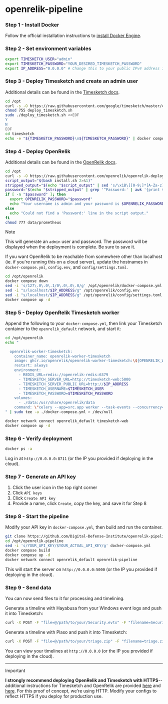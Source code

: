 # openrelik-pipeline

### Step 1 - Install Docker 
Follow the official installation instructions to [install Docker Engine](https://docs.docker.com/engine/install/).

### Step 2 - Set environment variables 
```bash
export TIMESKETCH_USER="admin"
export TIMESKETCH_PASSWORD="YOUR_DESIRED_TIMESKETCH_PASSWORD"
export IP_ADDRESS="0.0.0.0" # Change this to your public IPv4 address if deploying on a cloud server
```

### Step 3 - Deploy Timesketch and create an admin user
Additional details can be found in the [Timesketch docs](https://timesketch.org/guides/admin/install/).
```bash
cd /opt
curl -s -O https://raw.githubusercontent.com/google/timesketch/master/contrib/deploy_timesketch.sh
chmod 755 deploy_timesketch.sh
sudo ./deploy_timesketch.sh <<EOF
Y
N
EOF
cd timesketch
echo -e "${TIMESKETCH_PASSWORD}\n${TIMESKETCH_PASSWORD}" | docker compose exec -T timesketch-web tsctl create-user $TIMESKETCH_USER
```

### Step 4 - Deploy OpenRelik
Additional details can be found in the [OpenRelik docs](https://openrelik.org/docs/getting-started/).

```bash
cd /opt
curl -s -O https://raw.githubusercontent.com/openrelik/openrelik-deploy/main/docker/install.sh 
script_output="$(bash install.sh 2>&1)"
stripped_output="$(echo "$script_output" | sed 's/\x1B\[[0-9;]*[A-Za-z]//g')"
password="$(echo "$stripped_output" | grep '^Password:' | awk '{print $2}')"
if [ -n "$password" ]; then
  export OPENRELIK_PASSWORD="$password"
  echo "Your username is admin and your password is $OPENRELIK_PASSWORD"
else
  echo "Could not find a 'Password:' line in the script output."
fi
chmod 777 data/prometheus
```
> [!NOTE]  
> This will generate an `admin` user and password. The password will be displayed when the deployment is complete. Be sure to save it.

If you want OpenRelik to be reachable from somewhere other than localhost (ie. if you're running this on a cloud server), update the hostnames in `docker-compose.yml`, `config.env`, and `config/settings.toml`.
```bash
cd /opt/openrelik
docker compose down
sed -i 's/127\.0\.0\.1/0\.0\.0\.0/g' /opt/openrelik/docker-compose.yml
sed -i "s/localhost/$IP_ADDRESS/g" /opt/openrelik/config.env
sed -i "s/localhost/$IP_ADDRESS/g" /opt/openrelik/config/settings.toml
docker compose up -d
```

### Step 5 - Deploy OpenRelik Timesketch worker
Append the following to your `docker-compose.yml`, then link your Timesketch container to the `openrelik_default` network, and start it:

```bash
cd /opt/openrelik
echo "

  openrelik-worker-timesketch:
    container_name: openrelik-worker-timesketch
    image: ghcr.io/openrelik/openrelik-worker-timesketch:\${OPENRELIK_WORKER_TIMESKETCH_VERSION}
    restart: always
    environment:
      - REDIS_URL=redis://openrelik-redis:6379
      - TIMESKETCH_SERVER_URL=http://timesketch-web:5000
      - TIMESKETCH_SERVER_PUBLIC_URL=http://$IP_ADDRESS
      - TIMESKETCH_USERNAME=$TIMESKETCH_USER
      - TIMESKETCH_PASSWORD=$TIMESKETCH_PASSWORD
    volumes:
      - ./data:/usr/share/openrelik/data
    command: \"celery --app=src.app worker --task-events --concurrency=1 --loglevel=INFO -Q openrelik-worker-timesketch\"
" | sudo tee -a ./docker-compose.yml > /dev/null

docker network connect openrelik_default timesketch-web
docker compose up -d
```

### Step 6 - Verify deployment
```bash
docker ps -a
```

Log in at `http://0.0.0.0:8711` (or the IP you provided if deploying in the cloud).

### Step 7 - Generate an API key
1. Click the user icon in the top right corner
2. Click `API keys`
3. Click `Create API key`
4. Provide a name, click `Create`, copy the key, and save it for Step 8 


### Step 8 - Start the pipeline
Modify your API key in `docker-compose.yml`, then build and run the container.
```bash
git clone https://github.com/Digital-Defense-Institute/openrelik-pipeline.git /opt/openrelik-pipeline
cd /opt/openrelik-pipeline
sed -i 's/YOUR_API_KEY/$YOUR_ACTUAL_API_KEY/g' docker-compose.yml
docker compose build
docker compose up -d
docker network connect openrelik_default openrelik-pipeline
```

This will start the server on `http://0.0.0.0:5000` (or the IP you provided if deploying in the cloud).

### Step 9 - Send data
You can now send files to it for processing and timelining.

Generate a timeline with Hayabusa from your Windows event logs and push it into Timesketch:
```bash
curl -X POST -F "file=@/path/to/your/Security.evtx" -F "filename=Security.evtx" http://$IP_ADDRESS:5000/api/hayabusa/upload
```

Generate a timeline with Plaso and push it into Timesketch:
```bash
curl -X POST -F "file=@/path/to/your/triage.zip" -F "filename=triage.zip" http://$IP_ADDRESS:5000/api/plaso/upload
```

You can view your timelines at `http://0.0.0.0` (or the IP you provided if deploying in the cloud).
  
------------------------------
> [!IMPORTANT]  
> **I strongly recommend deploying OpenRelik and Timesketch with HTTPS**--additional instructions for Timesketch and OpenRelik are provided [here](https://github.com/google/timesketch/blob/master/docs/guides/admin/install.md#4-enable-tls-optional) and [here](https://github.com/openrelik/openrelik.org/blob/main/content/guides/nginx.md). For this proof of concept, we're using HTTP. Modify your configs to reflect HTTPS if you deploy for production use. 